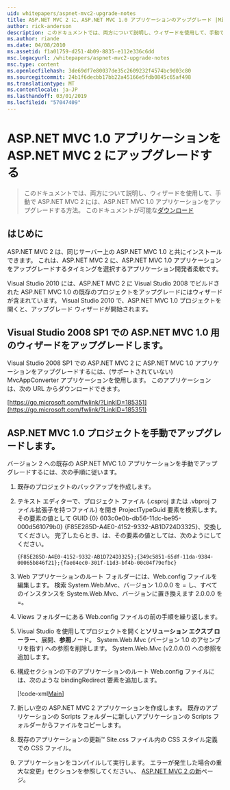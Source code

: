```yaml
---
uid: whitepapers/aspnet-mvc2-upgrade-notes
title: ASP.NET MVC 2 に、ASP.NET MVC 1.0 アプリケーションのアップグレード |Microsoft Docs
author: rick-anderson
description: このドキュメントでは、両方について説明し、ウィザードを使用して、手動で ASP.NET MVC 2 には、ASP.NET MVC 1.0 アプリケーションをアップグレードする方法。 このドキュメントは、d もしています.
ms.author: riande
ms.date: 04/08/2010
ms.assetid: f1a01759-d251-4b09-8835-e112e336c6dd
msc.legacyurl: /whitepapers/aspnet-mvc2-upgrade-notes
msc.type: content
ms.openlocfilehash: 3de69df7e80037de35c2609232f4574bc9d03c80
ms.sourcegitcommit: 24b1f6decbb17bb22a45166e5fdb0845c65af498
ms.translationtype: MT
ms.contentlocale: ja-JP
ms.lasthandoff: 03/01/2019
ms.locfileid: "57047409"
---
```

<a name="upgrading-an-aspnet-mvc-10-application-to-aspnet-mvc-2"></a>ASP.NET MVC 1.0 アプリケーションを ASP.NET MVC 2 にアップグレードする
====================
> このドキュメントでは、両方について説明し、ウィザードを使用して、手動で ASP.NET MVC 2 には、ASP.NET MVC 1.0 アプリケーションをアップグレードする方法。 このドキュメントが可能な[ダウンロード](https://download.microsoft.com/download/F/1/6/F16F9AF9-8EF4-4845-BC97-639791D5699C/MVC2-Upgrade-Notes.pdf)


## <a name="introduction"></a>はじめに

ASP.NET MVC 2 は、同じサーバー上の ASP.NET MVC 1.0 と共にインストールできます。 これは、ASP.NET MVC 2 に、ASP.NET MVC 1.0 アプリケーションをアップグレードするタイミングを選択するアプリケーション開発者柔軟です。

Visual Studio 2010 には、ASP.NET MVC 2 に Visual Studio 2008 でビルドされた ASP.NET MVC 1.0 の既存のプロジェクトをアップグレードにはウィザードが含まれています。 Visual Studio 2010 で、ASP.NET MVC 1.0 プロジェクトを開くと、アップグレード ウィザードが開始されます。

## <a name="upgrade-wizard-for-aspnet-mvc-10-on-visual-studio-2008-sp1"></a>Visual Studio 2008 SP1 での ASP.NET MVC 1.0 用のウィザードをアップグレードします。

Visual Studio 2008 SP1 での ASP.NET MVC 2 に ASP.NET MVC 1.0 アプリケーションをアップグレードするには、(サポートされていない) MvcAppConverter アプリケーションを使用します。 このアプリケーションは、次の URL からダウンロードできます。

[https://go.microsoft.com/fwlink/?LinkID=185351](https://go.microsoft.com/fwlink/?LinkID=185351)

## <a name="manually-upgrading-an-aspnet-mvc-10-project"></a>ASP.NET MVC 1.0 プロジェクトを手動でアップグレードします。

バージョン 2 への既存の ASP.NET MVC 1.0 アプリケーションを手動でアップグレードするには、次の手順に従います。

1. 既存のプロジェクトのバックアップを作成します。
2. テキスト エディターで、プロジェクト ファイル (.csproj または .vbproj ファイル拡張子を持つファイル) を開き ProjectTypeGuid 要素を検索します。 その要素の値として GUID {0} 603c0e0b-db56-11dc-be95-000d561079b0} {F85E285D-A4E0-4152-9332-AB1D724D3325}、交換してください。 完了したらとき、は、その要素の値としては、次のようにしてください。 

    `{F85E285D-A4E0-4152-9332-AB1D724D3325};{349c5851-65df-11da-9384-00065b846f21};{fae04ec0-301f-11d3-bf4b-00c04f79efbc}`
3. Web アプリケーションのルート フォルダーには、Web.config ファイルを編集します。 検索 System.Web.Mvc、バージョン 1.0.0.0 を = し、すべてのインスタンスを System.Web.Mvc、バージョンに置き換えます 2.0.0.0 を =。
4. Views フォルダーにある Web.config ファイルの前の手順を繰り返します。
5. Visual Studio を使用してプロジェクトを開くと**ソリューション エクスプ ローラー**、展開、**参照**ノード。 System.Web.Mvc (バージョン 1.0 のアセンブリを指す) への参照を削除します。 System.Web.Mvc (v2.0.0.0) への参照を追加します。
6. 構成セクションの下のアプリケーションのルート Web.config ファイルには、次のような bindingRedirect 要素を追加します。   

    [!code-xml[Main](aspnet-mvc2-upgrade-notes/samples/sample1.xml)]
7. 新しい空の ASP.NET MVC 2 アプリケーションを作成します。 既存のアプリケーションの Scripts フォルダーに新しいアプリケーションの Scripts フォルダーからファイルをコピーします。
8. 既存のアプリケーションの更新™ Site.css ファイル内の CSS スタイル定義での CSS ファイル。
9. アプリケーションをコンパイルして実行します。 エラーが発生した場合の重大な変更」セクションを参照してください。、 [ASP.NET MVC 2 の新](https://go.microsoft.com/fwlink/?LinkID=185038)ページ。
